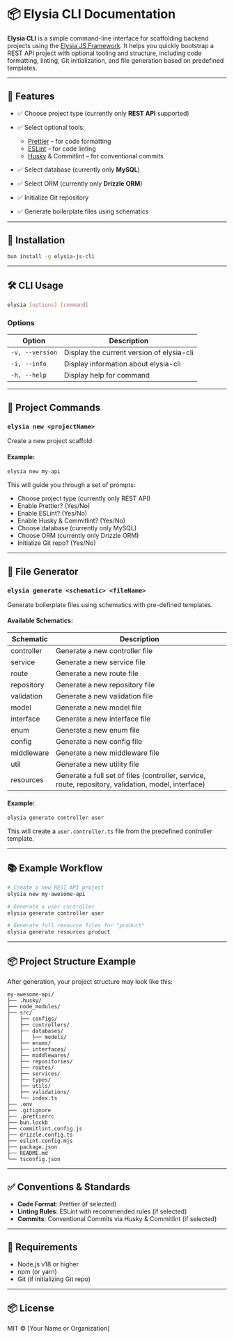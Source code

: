 # 📦 Elysia CLI Documentation

**Elysia CLI** is a simple command-line interface for scaffolding backend projects using the [Elysia JS Framework](https://elysiajs.com/). It helps you quickly bootstrap a REST API project with optional tooling and structure, including code formatting, linting, Git initialization, and file generation based on predefined templates.

---

## 📌 Features

- ✅ Choose project type (currently only **REST API** supported)
- ✅ Select optional tools:

    - [Prettier](https://prettier.io/) – for code formatting
    - [ESLint](https://eslint.org/) – for code linting
    - [Husky](https://typicode.github.io/husky/) & Commitlint – for conventional commits

- ✅ Select database (currently only **MySQL**)
- ✅ Select ORM (currently only **Drizzle ORM**)
- ✅ Initialize Git repository
- ✅ Generate boilerplate files using schematics

---

## 🚀 Installation

```bash
bun install -g elysia-js-cli
```

---

## 🛠️ CLI Usage

```bash
elysia [options] [command]
```

### Options

| Option          | Description                               |
| --------------- | ----------------------------------------- |
| `-v, --version` | Display the current version of elysia-cli |
| `-i, --info`    | Display information about elysia-cli      |
| `-h, --help`    | Display help for command                  |

---

## 📁 Project Commands

### `elysia new <projectName>`

Create a new project scaffold.

#### Example:

```bash
elysia new my-api
```

This will guide you through a set of prompts:

- Choose project type (currently only REST API)
- Enable Prettier? (Yes/No)
- Enable ESLint? (Yes/No)
- Enable Husky & Commitlint? (Yes/No)
- Choose database (currently only MySQL)
- Choose ORM (currently only Drizzle ORM)
- Initialize Git repo? (Yes/No)

---

## 🧱 File Generator

### `elysia generate <schematic> <fileName>`

Generate boilerplate files using schematics with pre-defined templates.

#### Available Schematics:

| Schematic  | Description                                                                                         |
| ---------- | --------------------------------------------------------------------------------------------------- |
| controller | Generate a new controller file                                                                      |
| service    | Generate a new service file                                                                         |
| route      | Generate a new route file                                                                           |
| repository | Generate a new repository file                                                                      |
| validation | Generate a new validation file                                                                      |
| model      | Generate a new model file                                                                           |
| interface  | Generate a new interface file                                                                       |
| enum       | Generate a new enum file                                                                            |
| config     | Generate a new config file                                                                          |
| middleware | Generate a new middleware file                                                                      |
| util       | Generate a new utility file                                                                         |
| resources  | Generate a full set of files (controller, service, route, repository, validation, model, interface) |

#### Example:

```bash
elysia generate controller user
```

This will create a `user.controller.ts` file from the predefined controller template.

---

## 📚 Example Workflow

```bash
# Create a new REST API project
elysia new my-awesome-api

# Generate a user controller
elysia generate controller user

# Generate full resource files for "product"
elysia generate resources product
```

---

## 📦 Project Structure Example

After generation, your project structure may look like this:

```
my-awesome-api/
├── .husky/
├── node_modules/
├── src/
│   ├── configs/
│   ├── controllers/
│   ├── databases/
│   │   ├── models/
│   ├── enums/
│   ├── interfaces/
│   ├── middlewares/
│   ├── repositories/
│   ├── routes/
│   ├── services/
│   ├── types/
│   ├── utils/
│   ├── validations/
│   └── index.ts
├── .env
├── .gitignore
├── .prettierrc
├── bun.lockb
├── commitlint.config.js
├── drizzle.config.ts
├── eslint.config.mjs
├── package.json
├── README.md
└── tsconfig.json
```

---

## ✅ Conventions & Standards

- **Code Format**: Prettier (if selected)
- **Linting Rules**: ESLint with recommended rules (if selected)
- **Commits**: Conventional Commits via Husky & Commitlint (if selected)

---

## 🔧 Requirements

- Node.js v18 or higher
- npm (or yarn)
- Git (if initializing Git repo)

---

## 📦 License

MIT © \[Your Name or Organization]
